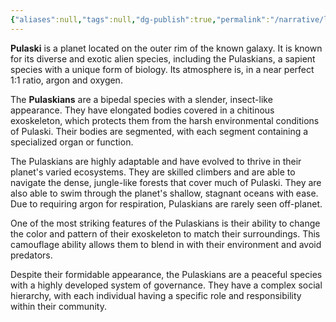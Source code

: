 ```yaml
---
{"aliases":null,"tags":null,"dg-publish":true,"permalink":"/narrative/locations/worlds/pulaski/","dgPassFrontmatter":true}
---
```



**Pulaski** is a planet located on the outer rim of the known galaxy. It is known for its diverse and exotic alien species, including the Pulaskians, a sapient species with a unique form of biology. Its atmosphere is, in a near perfect 1:1 ratio, argon and oxygen.

The **Pulaskians** are a bipedal species with a slender, insect-like appearance. They have elongated bodies covered in a chitinous exoskeleton, which protects them from the harsh environmental conditions of Pulaski. Their bodies are segmented, with each segment containing a specialized organ or function.

The Pulaskians are highly adaptable and have evolved to thrive in their planet's varied ecosystems. They are skilled climbers and are able to navigate the dense, jungle-like forests that cover much of Pulaski. They are also able to swim through the planet's shallow, stagnant oceans with ease. Due to requiring argon for respiration, Pulaskians are rarely seen off-planet.

One of the most striking features of the Pulaskians is their ability to change the color and pattern of their exoskeleton to match their surroundings. This camouflage ability allows them to blend in with their environment and avoid predators.

Despite their formidable appearance, the Pulaskians are a peaceful species with a highly developed system of governance. They have a complex social hierarchy, with each individual having a specific role and responsibility within their community.